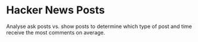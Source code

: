 # Hacker News Posts
Analyse ask posts vs. show posts to determine which type of post and time receive the most comments on average.
